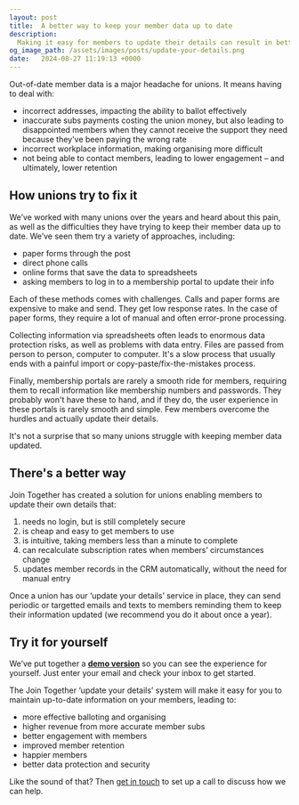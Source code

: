 ```yaml
---
layout: post
title:  A better way to keep your member data up to date
description:
  Making it easy for members to update their details can result in better retention, more revenue, and happier, more engaged members. Here's how Join Together can help you do this.
og_image_path: /assets/images/posts/update-your-details.png
date:   2024-08-27 11:19:13 +0000
---
```


Out-of-date member data is a major headache for unions. It means having to deal with:

- incorrect addresses, impacting the ability to ballot effectively
- inaccurate subs payments costing the union money, but also leading to disappointed members when they cannot receive the support they need because they've been paying the wrong rate
- incorrect workplace information, making organising more difficult
- not being able to contact members, leading to lower engagement – and ultimately, lower retention

## How unions try to fix it

We’ve worked with many unions over the years and heard about this pain, as well as the difficulties they have trying to keep their member data up to date. We’ve seen them try a variety of approaches, including:

- paper forms through the post
- direct phone calls
- online forms that save the data to spreadsheets
- asking members to log in to a membership portal to update their info

Each of these methods comes with challenges. Calls and paper forms are expensive to make and send. They get low response rates. In the case of paper forms, they require a lot of manual and often error-prone processing.

Collecting information via spreadsheets often leads to enormous data protection risks, as well as problems with data entry. Files are passed from person to person, computer to computer. It's a slow process that usually ends with a painful import or copy-paste/fix-the-mistakes process.

Finally, membership portals are rarely a smooth ride for members, requiring them to recall information like membership numbers and passwords. They probably won't have these to hand, and if they do, the user experience in these portals is rarely smooth and simple. Few members overcome the hurdles and actually update their details.

It's not a surprise that so many unions struggle with keeping member data updated.

## There's a better way

Join Together has created a solution for unions enabling members to update their own details that:

1. needs no login, but is still completely secure
2. is cheap and easy to get members to use
3. is intuitive, taking members less than a minute to complete
4. can recalculate subscription rates when members’ circumstances change
5. updates member records in the CRM automatically, without the need for manual entry

Once a union has our ‘update your details’ service in place, they can send periodic or targetted emails and texts to members reminding them to keep their information updated (we recommend you do it about once a year).

## Try it for yourself

We’ve put together a **[demo version](https://demo-update.jointogether.online)** so you can see the experience for yourself. Just enter your email and check your inbox to get started.

The Join Together ‘update your details’ system will make it easy for you to maintain up-to-date information on your members, leading to:

- more effective balloting and organising
- higher revenue from more accurate member subs
- better engagement with members
- improved member retention
- happier members
- better data protection and security

Like the sound of that? Then [get in touch](mailto:hello@jointogether.online) to set up a call to discuss how we can help.

